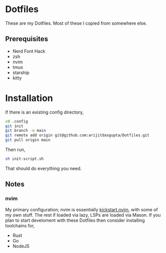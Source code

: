# Dotfiles

These are my Dotfiles. Most of these I copied from somewhere else.

## Prerequisites
- Nerd Font Hack
- zsh
- nvim
- tmux
- starship
- kitty 

# Installation

If there is an existing config directory,

```bash
cd .config
git init
git branch -m main
git remote add origin git@github.com:arijitdasgupta/Dotfiles.git
git pull origin main
```

Then run,
```bash
sh init-script.sh
```

That should do everything you need.

## Notes
### nvim
My primary configuration; nvim is essentially [kickstart.nvim](git@github.com:nvim-lua/kickstart.nvim.git), with some of my own stuff. The rest if loaded via lazy, LSPs are loaded via Mason. If you plan to start develoment with these Dotfiles then consider installing toolchains for,

 - Rust
 - Go
 - NodeJS

